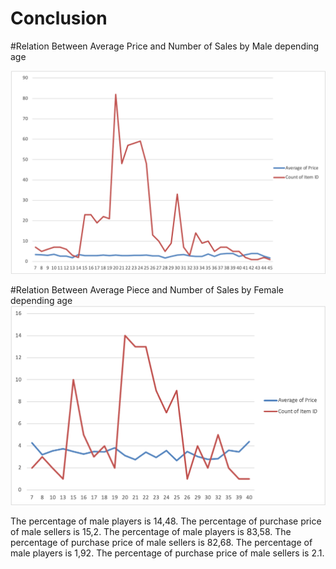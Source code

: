 # Conclusion

#Relation Between Average Price and Number of Sales by Male depending age

![alt text](https://github.com/warshophysical/pandas-challenge/blob/main/HeroesOfPymoli/Resources/Picture1.png?raw=true)



#Relation Between Average Piece and Number of Sales by Female depending age
![alt text](https://github.com/warshophysical/pandas-challenge/blob/main/HeroesOfPymoli/Resources/Picture2.png?raw=true)



The percentage of male players is 14,48. The percentage of purchase price of male sellers is 15,2. 
The percentage of male players is 83,58. The percentage of purchase price of male sellers is 82,68. 
The percentage of male players is 1,92. The percentage of purchase price of male sellers is 2.1. 


